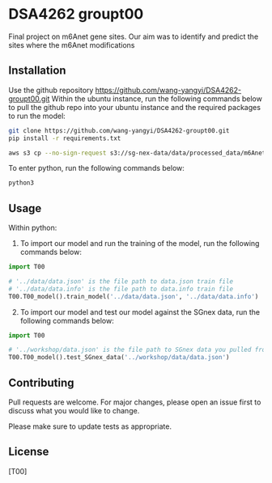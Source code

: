 # DSA4262 groupt00

Final project on m6Anet gene sites. Our aim was to identify and predict the sites where the m6Anet modifications

## Installation

Use the github repository https://github.com/wang-yangyi/DSA4262-groupt00.git
Within the ubuntu instance, run the following commands below to pull the github repo into your ubuntu instance and the required packages to run the model:

```bash
git clone https://github.com/wang-yangyi/DSA4262-groupt00.git
pip install -r requirements.txt

aws s3 cp --no-sign-request s3://sg-nex-data/data/processed_data/m6Anet/SGNex_Hct116_directRNA_replicate4_run3/data.json workshop/data

```

To enter python, run the following commands below:

```bash
python3
```

## Usage

Within python:

1. To import our model and run the training of the model, run the following commands below:

```python
import T00

# '../data/data.json' is the file path to data.json train file 
# '../data/data.info' is the file path to data.info train file 
T00.T00_model().train_model('../data/data.json', '../data/data.info')

```

2. To import our model and test our model against the SGnex data, run the following commands below:

```python
import T00

# '../workshop/data.json' is the file path to SGnex data you pulled from the S3
T00.T00_model().test_SGnex_data('../workshop/data/data.json')

```


## Contributing
Pull requests are welcome. For major changes, please open an issue first to discuss what you would like to change.

Please make sure to update tests as appropriate.

## License
[T00]
